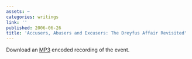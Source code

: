 ```yaml
---
assets: ~
categories: writings
link: ''
published: 2006-06-26
title: 'Accusers, Abusers and Excusers: The Dreyfus Affair Revisited'
---
```

Download an [MP3](/audio/2006-06-26/bia_20060625.mp3) encoded recording
of the event.